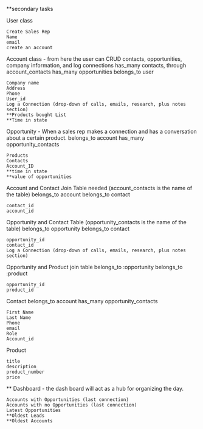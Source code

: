 
**secondary tasks

User class

	Create Sales Rep 
	Name 
	email
	create an account 

Account class - from here the user can CRUD contacts, opportunities, company information, and log connections
		has_many contacts, through account_contacts
		has_many opportunities
		belongs_to user

	Company name
	Address
	Phone 
	User_id
	Log a Connection (drop-down of calls, emails, research, plus notes section)
	**Products bought List
	**Time in state

Opportunity - When a sales rep makes a connection and has a conversation about a certain product.
	belongs_to account
	has_many opportunity_contacts

	Products
	Contacts    
	Account_ID
	**time in state
	**value of opportunities

Account and Contact Join Table needed (account_contacts is the name of the table)
	belongs_to account
	belongs_to contact

	contact_id
	account_id
 
Opportunity and Contact Table (opportunity_contacts is the name of the table)
	belongs_to opportunity
	belongs_to contact

	opportunity_id
	contact_id 
	Log a Connection (drop-down of calls, emails, research, plus notes section)

Opportunity and Product join table 
	belongs_to :opportunity
	belongs_to :product

	opportunity_id
	product_id

Contact
	belongs_to account
	has_many opportunity_contacts
		
	First Name 
	Last Name 
	Phone 
	email 
	Role
	Account_id

Product

	title
	description
	product_number
	price

** Dashboard - the dash board will act as a hub for organizing the day. 

	Accounts with Opportunities (last connection)
	Accounts with no Opportunities (last connection)
	Latest Opportunities
	**Oldest Leads
	**Oldest Accounts 


